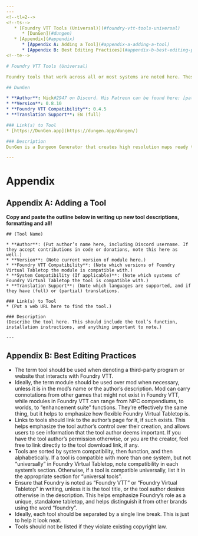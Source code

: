 ```yaml
---
---
<!--tl=2-->
<!--ts-->
   * [Foundry VTT Tools (Universal)](#foundry-vtt-tools-universal)
      * [DunGen](#dungen)
   * [Appendix](#appendix)
      * [Appendix A: Adding a Tool](#appendix-a-adding-a-tool)
      * [Appendix B: Best Editing Practices](#appendix-b-best-editing-practices)
<!--te-->

# Foundry VTT Tools (Universal)

Foundry tools that work across all or most systems are noted here. These differ from modules as they are not integrated or loaded into Foundry VTT, but instead work externally and provide you with files or code you can import, such as a scene file.

## DunGen

* **Author**: Nick#2947 on Discord. His Patreon can be found here: [patreon.com/DungeonChannel](https://www.patreon.com/DungeonChannel)
* **Version**: 0.8.10
* **Foundry VTT Compatibility**: 0.4.5
* **Translation Support**: EN (full)

### Link(s) to Tool
* [https://DunGen.app](https://dungen.app/dungen/)

### Description
DunGen is a Dungeon Generator that creates high resolution maps ready to import into Foundry VTT. Alongside the maps, you can also generate a full scene file including pre-built walls to take full advantage of Foundry's lighting feature in only a minute. You can see it in action in [this short video](https://youtu.be/2RlPpLOFkhc).

---
```


# Appendix

## Appendix A: Adding a Tool

**Copy and paste the outline below in writing up new tool descriptions, formatting and all!**
```
## (Tool Name)

* **Author**: (Put author’s name here, including Discord username. If they accept contributions in code or donations, note this here as well.)
* **Version**: (Note current version of module here.)
* **Foundry VTT Compatibility**: (Note which versions of Foundry Virtual Tabletop the module is compatible with.)
* **System Compatibility (If applicable)**: (Note which systems of Foundry Virtual Tabletop the tool is compatible with.)
* **Translation Support**: (Note which languages are supported, and if they have (full) or (partial) translations.

### Link(s) to Tool
* (Put a web URL here to find the tool.)

### Description
(Describe the tool here. This should include the tool’s function, installation instructions, and anything important to note.)

---
```

## Appendix B: Best Editing Practices

- The term tool should be used when denoting a third-party program or website that interacts with Foundry VTT.
- Ideally, the term module should be used over mod when necessary, unless it is in the mod’s name or the author’s description. Mod can carry connotations from other games that might not exist in Foundry VTT, while modules in Foundry VTT can range from NPC compendiums, to worlds, to “enhancement suite” functions. They’re effectively the same thing, but it helps to emphasize how flexible Foundry Virtual Tabletop is. 
- Links to tools should link to the author’s page for it, if such exists. This helps emphasize the tool author’s control over their creation, and allows users to see information that the tool author deems important. If you have the tool author’s permission otherwise, or you are the creator, feel free to link directly to the tool download link, if any.
- Tools are sorted by system compatibility, then function, and then alphabetically. If a tool is compatible with more than one system, but not “universally” in Foundry Virtual Tabletop, note compatibility in each system’s section. Otherwise, if a tool is compatible universally, list it in the appropriate section for “universal tools”. 
- Ensure that Foundry is noted as “Foundry VTT” or “Foundry Virtual Tabletop” in writing, unless it is the tool title, or the tool author desires otherwise in the description. This helps emphasize Foundry’s role as a unique, standalone tabletop, and helps distinguish it from other brands using the word “foundry”.   
- Ideally, each tool should be separated by a single line break. This is just to help it look neat. 
- Tools should not be listed if they violate existing copyright law.  
